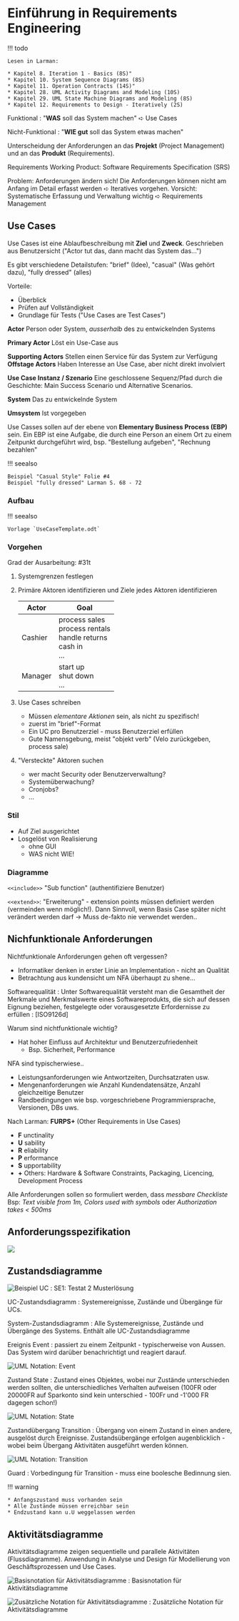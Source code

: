 # Einführung in Requirements Engineering

!!! todo

    Lesen in Larman:

    * Kapitel 8. Iteration 1 - Basics (8S)"
    * Kapitel 10. System Sequence Diagrams (8S)
    * Kapitel 11. Operation Contracts (14S)"
    * Kapitel 28. UML Activity Diagrams and Modeling (10S)
    * Kapitel 29. UML State Machine Diagrams and Modeling (8S)
    * Kapitel 12. Requirements to Design - Iteratively (2S)

Funktional
: "**WAS** soll das System machen" ➪ Use Cases

Nicht-Funktional
: "**WIE gut**  soll das System etwas machen"

Unterscheidung der Anforderungen an das **Projekt**  (Project Management) und an das **Produkt** (Requirements).

Requirements Working Product: Software Requirements Specification (SRS)

Problem: Anforderungen ändern sich! Die Anforderungen können nicht am Anfang im Detail erfasst werden ➪ Iteratives vorgehen. Vorsicht: Systematische Erfassung und Verwaltung wichtig ➪ Requirements Management

## Use Cases

Use Cases ist eine Ablaufbeschreibung mit **Ziel** und **Zweck**. Geschrieben aus Benutzersicht ("Actor tut das, dann macht das System das...")

Es gibt verschiedene Detailstufen: "brief" (Idee), "casual" (Was gehört dazu), "fully dressed" (alles)

Vorteile:

* Überblick
* Prüfen auf Vollständigkeit
* Grundlage für Tests ("Use Cases are Test Cases")

**Actor** Person oder System, *ausserhalb* des zu entwickelnden
Systems

**Primary Actor** Löst ein Use-Case aus

**Supporting Actors** Stellen einen Service für das System zur Verfügung
**Offstage Actors** Haben Interesse an Use Case, aber nicht direkt involviert

**Use Case Instanz / Szenario** Eine geschlossene Sequenz/Pfad durch die Geschichte: Main Success Scenario und Alternative Scenarios.

**System** Das zu entwickelnde System

**Umsystem** Ist vorgegeben

Use Casses sollen auf der ebene von **Elementary Business Process (EBP)** sein. Ein EBP ist eine Aufgabe, die durch eine Person an einem Ort zu einem Zeitpunkt durchgeführt wird, bsp. "Bestellung aufgeben", "Rechnung bezahlen"

!!! seealso

    Beispiel "Casual Style" Folie #4
    Beispiel "fully dressed" Larman S. 68 - 72

### Aufbau

!!! seealso

    Vorlage `UseCaseTemplate.odt`

### Vorgehen

Grad der Ausarbeitung: #31t

1. Systemgrenzen festlegen
2. Primäre Aktoren identifizieren und Ziele jedes Aktoren identifizieren

    | Actor | Goal |
    |---------|--------------------------------------------------------------|
    | Cashier | process sales <br>  process rentals <br>   handle returns <br>   cash in <br>   ... |
    | Manager | start up   <br> shut down <br>   ... |

3. Use Cases schreiben
    * Müssen *elementare Aktionen* sein, als nicht zu spezifisch!
    * zuerst im "brief"-Format
    * Ein UC pro Benutzerziel - muss Benutzerziel erfüllen
    * Gute Namensgebung, meist "objekt verb" (Velo zurückgeben, process sale)
4. "Versteckte" Aktoren suchen
    * wer macht Security oder Benutzerverwaltung?
    * Systemüberwachung?
    * Cronjobs?
    * ...

### Stil

* Auf Ziel ausgerichtet
* Losgelöst von Realisierung
    * ohne GUI
    * WAS nicht WIE!

### Diagramme

[](images/uc_relations.png)

``<<include>>`` "Sub function" (authentifiziere Benutzer)

``<<extend>>``: "Erweiterung" - extension points müssen definiert werden (vermeinden wenn möglich!). Dann Sinnvoll, wenn Basis Case später nicht verändert werden darf
    → Muss de-fakto nie verwendet werden..

## Nichfunktionale Anforderungen

Nichtfunktionale Anforderungen gehen oft vergessen?

* Informatiker denken in erster Linie an Implementation - nicht an Qualität
* Betrachtung aus kundensicht um NFA überhaupt zu shene...

Softwarequalität
: Unter Softwarequalität versteht man die Gesamtheit der Merkmale und  Merkmalswerte eines Softwareprodukts, die sich auf dessen Eignung  beziehen, festgelegte oder vorausgesetzte Erfordernisse zu erfüllen
: [ISO9126d]

Warum sind nichtfunktionale wichtig?

* Hat hoher Einfluss auf Architektur und Benutzerzufriedenheit
    * Bsp. Sicherheit, Performance

NFA sind typischerwiese..

* Leistungsanforderungen wie Antwortzeiten, Durchsatzraten usw.
* Mengenanforderungen wie Anzahl Kundendatensätze, Anzahl gleichzeitige Benutzer
* Randbedingungen wie bsp. vorgeschriebene Programmiersprache, Versionen, DBs uws.

Nach Larman: **FURPS+** (Other Requirements in Use Cases)

* **F** unctinality
* **U** sability
* **R** eliability
* **P** erformance
* **S** upportability
* **+** Others: Hardware & Software Constraints, Packaging, Licencing, Development Process

Alle Anforderungen sollen so formuliert werden, dass *messbare Checkliste*
Bsp: *Text visible from 1m, Colors used with symbols* oder *Authorization takes < 500ms*


## Anforderungsspezifikation
![](images/srs.png)

## Zustandsdiagramme

![Beispiel UC](images/state-diagram-example.png)
: SE1: Testat 2 Musterlösung

UC-Zustandsdiagramm
: Systemereignisse, Zustände und Übergänge für UCs.

System-Zustandsdiagramm
: Alle Systemereignisse, Zustände und Übergänge des Systems. Enthält alle UC-Zustandsdiagramme

Ereignis
Event
: passiert zu einem Zeitpunkt - typischerweise von Aussen. Das System wird darüber benachrichtigt und reagiert darauf.

![UML Notation: Event](images/state-diagram-event.png)

Zustand
State
: Zustand eines Objektes, wobei nur Zustände unterschieden werden sollten, die unterschiedliches Verhalten aufweisen (100FR oder 20000FR auf Sparkonto sind kein unterschied - 100Fr und -1'000 FR dagegen schon!)

![UML Notation: State](images/state-diagram-state.png)

Zustandübergang
Transition
: Übergang von einem Zustand in einen andere, ausgelöst durch Ereignisse. Zustandsübergänge erfolgen augenblicklich - wobei beim Übergang Aktivitäten ausgeführt werden können.

![UML Notation: Transition](images/state-diagram-transition.png)

Guard
: Vorbedingung für Transition - muss eine boolesche Bedinnung sien.


!!! warning

    * Anfangszustand muss vorhanden sein
    * Alle Zustände müssen erreichbar sein
    * Endzustand kann u.U weggelassen werden


## Aktivitätsdiagramme
Aktivitätsdiagramme zeigen sequentielle und parallele Aktivitäten (Flussdiagramme). Anwendung in Analyse und Design für Modellierung von Geschäftsprozessen und Use Cases.

![Basisnotation für Aktivitätsdiagramme](images/activity-diagram-notation.png)
: Basisnotation für Aktivitätsdiagramme

![Zusätzliche Notation für Aktivitätsdiagramme](images/activity-diagram-notation-2.png)
: Zusätzliche Notation für Aktivitätsdiagramme
